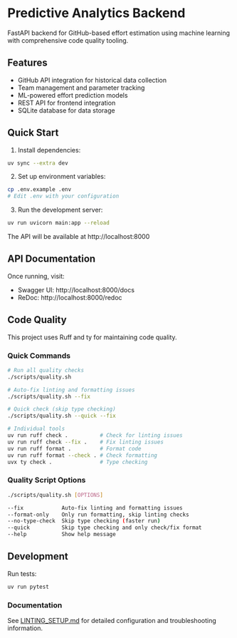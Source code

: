 # Predictive Analytics Backend

FastAPI backend for GitHub-based effort estimation using machine learning with comprehensive code quality tooling.

## Features

- GitHub API integration for historical data collection
- Team management and parameter tracking
- ML-powered effort prediction models
- REST API for frontend integration
- SQLite database for data storage

## Quick Start

1. Install dependencies:
```bash
uv sync --extra dev
```

2. Set up environment variables:
```bash
cp .env.example .env
# Edit .env with your configuration
```

3. Run the development server:
```bash
uv run uvicorn main:app --reload
```

The API will be available at http://localhost:8000

## API Documentation

Once running, visit:
- Swagger UI: http://localhost:8000/docs
- ReDoc: http://localhost:8000/redoc

## Code Quality

This project uses Ruff and ty for maintaining code quality.

### Quick Commands

```bash
# Run all quality checks
./scripts/quality.sh

# Auto-fix linting and formatting issues
./scripts/quality.sh --fix

# Quick check (skip type checking)
./scripts/quality.sh --quick --fix

# Individual tools
uv run ruff check .          # Check for linting issues
uv run ruff check --fix .    # Fix linting issues
uv run ruff format .         # Format code
uv run ruff format --check . # Check formatting
uvx ty check .               # Type checking
```

### Quality Script Options

```bash
./scripts/quality.sh [OPTIONS]

--fix            Auto-fix linting and formatting issues
--format-only    Only run formatting, skip linting checks
--no-type-check  Skip type checking (faster run)
--quick          Skip type checking and only check/fix format
--help           Show help message
```

## Development

Run tests:
```bash
uv run pytest
```

### Documentation

See [LINTING_SETUP.md](LINTING_SETUP.md) for detailed configuration and troubleshooting information.
